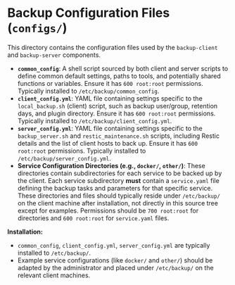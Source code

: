# Backup Configuration Files (`configs/`)

This directory contains the configuration files used by the `backup-client` and `backup-server` components.

* **`common_config`**: A shell script sourced by both client and server scripts to define common default settings, paths to tools, and potentially shared functions or variables. Ensure it has `600 root:root` permissions. Typically installed to `/etc/backup/common_config`.
* **`client_config.yml`**: YAML file containing settings specific to the `local_backup.sh` (client) script, such as backup user/group, retention days, and plugin directory. Ensure it has `600 root:root` permissions. Typically installed to `/etc/backup/client_config.yml`.
* **`server_config.yml`**: YAML file containing settings specific to the `backup_server.sh` and `restic_maintenance.sh` scripts, including Restic details and the list of client hosts to back up. Ensure it has `600 root:root` permissions. Typically installed to `/etc/backup/server_config.yml`.
* **Service Configuration Directories (e.g., `docker/`, `other/`)**: These directories contain subdirectories for each service to be backed up by the client. Each service subdirectory **must** contain a `service.yaml` file defining the backup tasks and parameters for that specific service. These directories and files should typically reside under `/etc/backup/` on the client machine after installation, not directly in this source tree except for examples. Permissions should be `700 root:root` for directories and `600 root:root` for `service.yaml` files.

**Installation:**

* `common_config`, `client_config.yml`, `server_config.yml` are typically installed to `/etc/backup/`.
* Example service configurations (like `docker/` and `other/`) should be adapted by the administrator and placed under `/etc/backup/` on the relevant client machines.
